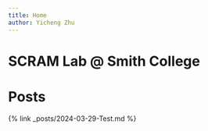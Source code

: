 ```yaml
---
title: Home
author: Yicheng Zhu
---
```



# SCRAM Lab @ Smith College

# Posts
{% link _posts/2024-03-29-Test.md %}
